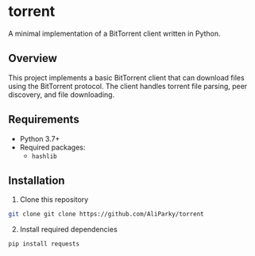 # torrent

A minimal implementation of a BitTorrent client written in Python.

## Overview

This project implements a basic BitTorrent client that can download files using the BitTorrent protocol. The client handles torrent file parsing, peer discovery, and file downloading.

## Requirements

- Python 3.7+
- Required packages:
    - `hashlib`

## Installation

1. Clone this repository

```bash
git clone git clone https://github.com/AliParky/torrent
```
2. Install required dependencies
```bash
pip install requests
```